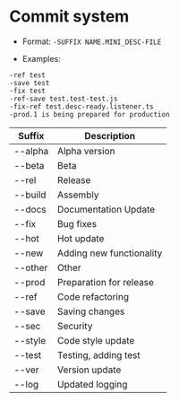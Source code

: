  # Commit system

- Format: `-SUFFIX NAME.MINI_DESC-FILE`

- Examples:
```
-ref test
-save test
-fix test
-ref-save test.test-test.js
-fix-ref test.desc-ready.listener.ts
-prod.1 is being prepared for production
```

| Suffix  | Description                        |
| ------- | ---------------------------------- |
| --alpha | Alpha version                      |
| --beta  | Beta                               |
| --rel   | Release                            |
| --build | Assembly                           |
| --docs  | Documentation Update               |
| --fix   | Bug fixes                          |
| --hot   | Hot update                         |
| --new   | Adding new functionality           |
| --other | Other                              |
| --prod  | Preparation for release            |
| --ref   | Code refactoring                   |
| --save  | Saving changes                     |
| --sec   | Security                           |
| --style | Code style update                  |
| --test  | Testing, adding test               |
| --ver   | Version update                     |
| --log   | Updated logging                    |